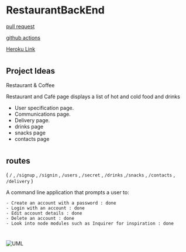 # RestaurantBackEnd

[pull request](https://github.com/Yasein-Mohammad-RestaurantOrganization/ResturantBackEnd/pulls)

[github actions](https://github.com/Yasein-Mohammad-RestaurantOrganization/ResturantBackEnd/actions)

[Heroku Link](https://yasein-resturantbackend.herokuapp.com/)

#

## Project Ideas

 Restaurant & Coffee

Restaurant and Café page displays a list of hot and cold food and drinks

- User specification page.
- Communications page.
- Delivery page.
- drinks page
- snacks page
- contacts page

#

## routes

( `/`  ,  `/signup` ,   `/signin` , `/users` , `/secret`  , `/drinks`  ,`/snacks` , `/contacts` , `/delivery` )

A command line application that prompts a user to:

    - Create an account with a password : done
    - Login with an account : done
    - Edit account details : done
    - Delete an account : done
    - Look into node modules such as Inquirer for inspiration : done

#

![UML](./assets/uml1.jpg)
